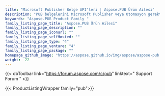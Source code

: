 ```yaml
---
title: "Microsoft Publisher Belge API'leri | Aspose.PUB Ürün Ailesi"
description: "PUB belgelerini Microsoft Publisher veya Otomasyon gerektirmeden işlemek ve dönüştürmek için şirket içi bağımsız kitaplıkları indirin."
keywords: "Aspose.PUB Product Family "
family_listing_page_title: "Aspose.PUB Ürün Ailesi"
family_listing_page_description: ""
family_listing_page_iconurl: ""
family_listing_page_selfHosted: ""
family_listing_page_type: "4"
family_listing_page_venture: "4"
family_listing_page_package: ""
homepage_github_image: "https://aspose.github.io/img/aspose/aspose-pub.png"
weight:  22
---
```


{{< dbToolbar link="https://forum.aspose.com/c/pub" linktext=" Support Forum " >}}

{{< ProductListingWrapper family="pub">}}

